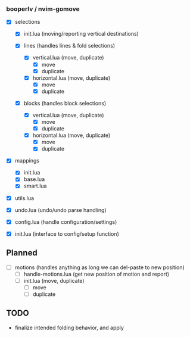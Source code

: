 ### booperlv / nvim-gomove

- [x] selections

  - [x] init.lua (moving/reporting vertical destinations)

  - [x] lines (handles lines & fold selections)
    - [x] vertical.lua (move, duplicate)
      - [x] move
      - [x] duplicate
    - [x] horizontal.lua (move, duplicate)
      - [x] move
      - [x] duplicate
    
  - [x] blocks (handles block selections)
    - [x] vertical.lua (move, duplicate)
      - [x] move
      - [x] duplicate
    - [x] horizontal.lua (move, duplicate)
      - [x] move
      - [x] duplicate
    
- [x] mappings
  - [x] init.lua
  - [x] base.lua
  - [x] smart.lua

- [x] utils.lua

- [x] undo.lua (undo/undo parse handling)

- [x] config.lua (handle configuration/settings)
- [x] init.lua (interface to config/setup function)

## Planned

<!-- this might have to support/take into account a few plugins such as hop,
lightspeed etc.-->
- [ ] motions (handles anything as long we can del-paste to new position)
  - [ ] handle-motions.lua (get new position of motion and report)
  - [ ] init.lua (move, duplicate)
    - [ ] move
    - [ ] duplicate

## TODO

- finalize intended folding behavior, and apply
